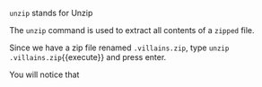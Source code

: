 `unzip` stands for Unzip  

The `unzip` command is used to extract all contents of a `zipped` file.  

Since we have a zip file renamed `.villains.zip`, type `unzip .villains.zip`{{execute}} and press enter.   

You will notice that 
